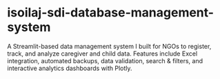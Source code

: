 # isoilaj-sdi-database-management-system
A Streamlit-based data management system I built for NGOs to register, track, and analyze caregiver and child data. Features include Excel integration, automated backups, data validation, search &amp; filters, and interactive analytics dashboards with Plotly.
